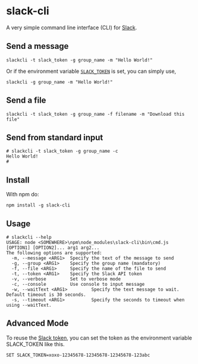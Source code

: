 slack-cli
=========
A very simple command line interface (CLI) for [Slack](https://slack.com).

Send a message
--------------

    slackcli -t slack_token -g group_name -m "Hello World!"
    
Or if the environment variable [`SLACK_TOKEN`](https://api.slack.com/web) is set, you can simply use,

    slackcli -g group_name -m "Hello World!"

Send a file
-----------

    slackcli -t slack_token -g group_name -f filename -m "Download this file"

Send from standard input
------------------------

    # slackcli -t slack_token -g group_name -c
    Hello World!
    #

Install
-------
With npm do:

    npm install -g slack-cli

Usage
-----

    # slackcli --help
    USAGE: node <SOMEWHERE>\npm\node_modules\slack-cli\bin\cmd.js [OPTION1] [OPTION2]... arg1 arg2...
    The following options are supported:
      -m, --message <ARG1>  Specify the text of the message to send
      -g, --group <ARG1>    Specify the group name (mandatory)
      -f, --file <ARG1>     Specify the name of the file to send
      -t, --token <ARG1>    Specify the Slack API token
      -v, --verbose         Set to verbose mode
      -c, --console         Use console to input message
      -w, --waitText <ARG1>         Specify the text message to wait.  Default timeout is 30 seconds.
      -s, --timeout <ARG1>          Specify the seconds to timeout when using --waitText.

Advanced Mode
-------------
To reuse the [Slack token](https://api.slack.com/web), you can set the token as the environment variable SLACK_TOKEN like this.

    SET SLACK_TOKEN=xoxo-12345678-12345678-12345678-123abc

